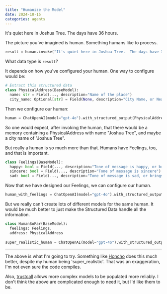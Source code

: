```yaml
---
title: "Humanize the Model"
date: 2024-10-15
categories: agents
---
```

It's quiet here in Joshua Tree.  The days have 36 hours.  

The picture you've imagined is human.  Something humans like to process.

```python
result = human.invoke("It's quiet here in Joshua Tree.  The days have 36 hours.")
```

What data type is `result`?

It depends on how you've configured your human.  One way to configure would be:

```python
# Extract this structured data
class PhysicalAddress(BaseModel):
  name: str = Field(..., description="Name of the place")
  city_name: Optional[str] = Field(None, description="City Name, or Nearest City")
```

Then we configure our human:

```python
human = ChatOpenAI(model="gpt-4o").with_structured_output(PhysicalAddress)
```

So one would expect, after invoking the human, that there would be a memory containing a PhysicalAddress with name "Joshua Tree", and maybe a city name of "Joshua Tree".

But really a human is so much more than that.  Humans have Feelings, too, and that is important.

```python
class Feelings(BaseModel):
  happy: bool = Field(..., description="Tone of message is happy, or brings back happy memories")
  sincere: bool = Field(..., description="Tone of message is sincere")
  sad: bool = Field(..., description="Tone of message is sad, or brings back sad memories")
```

Now that we have designed our Feelings, we can configure our human.

```python
human_with_feelings = ChatOpenAI(model="gpt-4o").with_structured_output(Feelings)
```

But we really can't create lots of different models for the same human.  It would be much better to just make the Structured Data handle all the information.

```python
class HumanSoFar(BaseModel):
  feelings: Feelings,
  address: PhysicalAddress
  
super_realistic_human = ChatOpenAI(model="gpt-4o").with_structured_output(HumanSoFar)
```

---

The above is what I'm going to try.  Something like [Honcho](https://honcho.dev/) does this much better, despite my human being 'super_realistic'.  That was an exaggeration, I'm not even sure the code compiles.

Also, [trustcall](https://www.youtube.com/watch?v=-H4s0jQi-QY) allows more complex models to be populated more reliably.   I don't think the above are complicated enough to need it, but I'd like them to be.
